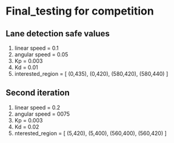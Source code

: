 # Final_testing for competition
## Lane detection safe values
1. linear speed = 0.1
2. angular speed = 0.05
3. Kp = 0.003
4. Kd = 0.01
5. interested_region = [
    (0,435),
    (0,420),
    (580,420),
    (580,440)
]

## Second iteration
1. linear speed = 0.2
2. angular speed = 0075
3. Kp = 0.003
4. Kd = 0.02
5. nterested_region = [
    (5,420),
    (5,400),
    (560,400),
    (560,420)
]


